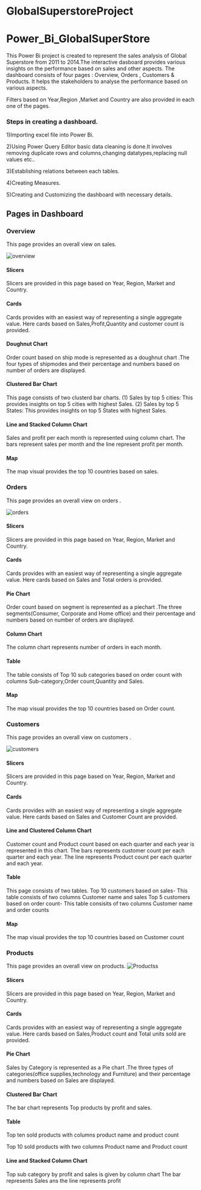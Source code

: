 # GlobalSuperstoreProject
# Power_Bi_GlobalSuperStore
This Power Bi project is created to represent the sales analysis of Global Superstore from 2011 to 2014.The interactive dasboard provides various insights
on the performance based on sales and other aspects.
The dashboard consists of four pages : Overview, Orders ,  Customers & Products. It helps the stakeholders to analyse the performance based on various  aspects.

Filters based on Year,Region ,Market and Country are also provided in each one of the pages.
### Steps in creating a dashboard.
1)Importing excel file into Power Bi.

2)Using Power Query Editor basic data cleaning is done.It involves removing duplicate rows and columns,changing datatypes,replacing null values etc..

3)Establishing relations between each tables.

4)Creating Measures.

5)Creating and Customizing the dashboard with necessary details.
## Pages in Dashboard
### Overview
This page provides an overall view on  sales.

![overview](https://github.com/Srilekshmi-A/Power_bi_GlobalSuperStore/assets/138193879/e0a4dfa6-66f6-4772-b006-7c1dda72c9a6)
#### Slicers 
Slicers are provided in this page based on Year, Region, Market and Country.
#### Cards
Cards provides with an easiest way of representing a single aggregate value. Here cards based on Sales,Profit,Quantity and customer count is provided.
#### Doughnut Chart
Order count based on ship mode is represented as a doughnut chart .The four types of shipmodes and their percentage and numbers based on number of orders are displayed.
#### Clustered Bar Chart
This page consists of two clusterd bar charts.
(1) Sales by top 5 cities: This provides insights on top 5 cities with highest Sales.
(2) Sales by top 5 States: This provides insights on top 5 States with highest Sales.
#### Line and Stacked Column Chart
Sales and profit per each month is represented using column chart.
The bars represent sales per month and the line represent profit per month.
#### Map
The map visual provides the top 10 countries based on sales.


### Orders
This page provides an overall view on  orders .

![orders](https://github.com/Srilekshmi-A/Power_bi_GlobalSuperStore/assets/138193879/bc3a2bcf-3481-43e7-9f4b-b488ef6791d3)

#### Slicers 
Slicers are provided in this page based on Year, Region, Market and Country.
#### Cards
Cards provides with an easiest way of representing a single aggregate value. Here cards based on Sales and Total orders is provided.
#### Pie Chart
Order count based on segment is represented as a piechart .The three segments(Consumer, Corporate and Home office) and their percentage and numbers based on number of orders are displayed.
#### Column Chart
The column chart represents number of orders in each month.
#### Table
The table consists of Top 10 sub categories based on order count with columns Sub-category,Order count,Quantity and Sales.
#### Map
The map visual provides the top 10 countries based on Order count.

### Customers
This page provides an overall view on  customers .

![customers](https://github.com/Srilekshmi-A/Power_bi_GlobalSuperStore/assets/138193879/3fe0ae44-f2f8-4538-a5a9-5eb7dfb15898)


#### Slicers 
Slicers are provided in this page based on Year, Region, Market and Country.
#### Cards
Cards provides with an easiest way of representing a single aggregate value. Here cards based on Sales and Customer Count are provided.
#### Line and Clustered Column Chart
Customer count and Product count based on each quarter and each year is represented in this chart.
The bars represents customer count per each quarter and each year.
The line represents Product count  per each quarter and each year.
#### Table
This page consists of two tables.
Top 10 customers based on sales- This table consists of two columns Customer name and sales
Top 5 customers based on order count- This table consisits of two columns Customer name and order counts
#### Map
The map visual provides the top 10 countries based on Customer count


### Products
This page provides an overall view on  products.
![Productss](https://github.com/Srilekshmi-A/Power_bi_GlobalSuperStore/assets/138193879/f1a9df75-4e59-40bc-9c39-4a8ec93ec0e3)



#### Slicers 
Slicers are provided in this page based on Year, Region, Market and Country.
#### Cards
Cards provides with an easiest way of representing a single aggregate value. Here cards based on Sales,Product count and Total units sold are provided.
#### Pie Chart
Sales by Category is represented as a Pie chart .The three types of categories(office supplies,technology and Furniture) and their percentage and numbers based on Sales are displayed.
#### Clustered Bar Chart
The bar chart represents Top products by profit and sales.

#### Table
Top ten sold products with columns product name and product count

Top 10 sold products with two columns Product name and Product count
#### Line and Stacked Column Chart
Top sub category by profit and sales is given by column chart
The bar represents Sales ans the line represents profit









 
